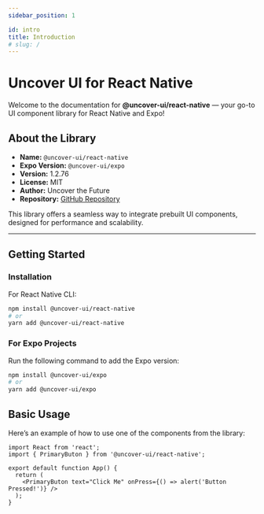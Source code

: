 ```yaml
---
sidebar_position: 1

id: intro
title: Introduction
# slug: /
---
```


# Uncover UI for React Native

Welcome to the documentation for **@uncover-ui/react-native** — your go-to UI component library for React Native and Expo!

## About the Library

- **Name:** `@uncover-ui/react-native`  
- **Expo Version:** `@uncover-ui/expo`  
- **Version:** 1.2.76  
- **License:** MIT  
- **Author:** Uncover the Future  
- **Repository:** [GitHub Repository](https://github.com/uncoverthefuture-org/uncover-ui/tree/master/packages/react-native)

This library offers a seamless way to integrate prebuilt UI components, designed for performance and scalability.

---

## Getting Started

### Installation

For React Native CLI:

```bash
npm install @uncover-ui/react-native
# or
yarn add @uncover-ui/react-native

```

### For Expo Projects

Run the following command to add the Expo version:

```bash
npm install @uncover-ui/expo
# or
yarn add @uncover-ui/expo

```

## Basic Usage

Here’s an example of how to use one of the components from the library:

```tsx
import React from 'react';
import { PrimaryButon } from '@uncover-ui/react-native';

export default function App() {
  return (
    <PrimaryButon text="Click Me" onPress={() => alert('Button Pressed!')} />
  );
}
```